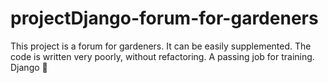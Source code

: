 # projectDjango-forum-for-gardeners
This project is a forum for gardeners. It can be easily supplemented. The code is written very poorly, without refactoring. A passing job for training. Django 🐍
